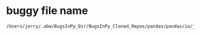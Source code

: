 # buggy file name

```text
/Users/jerry/.abw/BugsInPy_Dir/BugsInPy_Cloned_Repos/pandas/pandas/io/json/_json.py
```